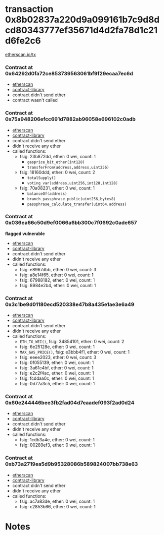 # transaction 0x8b02837a220d9a099161b7c9d8dcd80343777ef35671d4d2fa78d1c21d6fe2c6

[etherscan.io/tx](https://etherscan.io/tx/0x8b02837a220d9a099161b7c9d8dcd80343777ef35671d4d2fa78d1c21d6fe2c6)


### Contract at 0x64292d0fa72ce853739563061bf9f29ecaa7ec6d

* [etherscan](https://etherscan.io/address/0x64292d0fa72ce853739563061bf9f29ecaa7ec6d)
* [contract-library](https://contract-library.com/contracts/Ethereum/64292d0fa72ce853739563061bf9f29ecaa7ec6d)
* contract didn't send ether
* contract wasn't called


### Contract at 0x75a948206efcc691d7882ab96058e696102c0adb

* [etherscan](https://etherscan.io/address/0x75a948206efcc691d7882ab96058e696102c0adb)
* [contract-library](https://contract-library.com/contracts/Ethereum/75a948206efcc691d7882ab96058e696102c0adb)
* contract didn't send ether
* didn't receive any ether
* called functions:
    * fsig: 23b872dd, ether: 0 wei, count: 1
        * `gasprice_bit_ether(int128)`
        * `transferFrom(address,address,uint256)`
    * fsig: 18160ddd, ether: 0 wei, count: 2
        * `totalSupply()`
        * `voting_var(address,uint256,int128,int128)`
    * fsig: 70a08231, ether: 0 wei, count: 1
        * `balanceOf(address)`
        * `branch_passphrase_public(uint256,bytes8)`
        * `passphrase_calculate_transfer(uint64,address)`


### Contract at 0x036ea66c50d9ef0066a6bb300c7f0692c0ade657

**flagged vulnerable**

* [etherscan](https://etherscan.io/address/0x036ea66c50d9ef0066a6bb300c7f0692c0ade657)
* [contract-library](https://contract-library.com/contracts/Ethereum/036ea66c50d9ef0066a6bb300c7f0692c0ade657)
* contract didn't send ether
* didn't receive any ether
* called functions:
    * fsig: e8967dbb, ether: 0 wei, count: 3
    * fsig: a8e14f65, ether: 0 wei, count: 1
    * fsig: 67988182, ether: 0 wei, count: 1
    * fsig: 8984e2b4, ether: 0 wei, count: 1


### Contract at 0x3c1be9d01180ecd520338e47b8a435e1ae3e6a49

* [etherscan](https://etherscan.io/address/0x3c1be9d01180ecd520338e47b8a435e1ae3e6a49)
* [contract-library](https://contract-library.com/contracts/Ethereum/3c1be9d01180ecd520338e47b8a435e1ae3e6a49)
* contract didn't send ether
* didn't receive any ether
* called functions:
    * `ETH_TO_WEI()`, fsig: 34854101, ether: 0 wei, count: 2
    * fsig: 6e25128e, ether: 0 wei, count: 1
    * `MAX_GAS_PRICE()`, fsig: e3bbb4f1, ether: 0 wei, count: 1
    * fsig: eeee2023, ether: 0 wei, count: 3
    * fsig: 0f055139, ether: 0 wei, count: 1
    * fsig: 3a61c4bf, ether: 0 wei, count: 1
    * fsig: e2c2f4ac, ether: 0 wei, count: 1
    * fsig: fcddaa0c, ether: 0 wei, count: 1
    * fsig: 0d77a3c5, ether: 0 wei, count: 1


### Contract at 0x60e244446bee3fb2fad04d7eaadef093f2ad0d24

* [etherscan](https://etherscan.io/address/0x60e244446bee3fb2fad04d7eaadef093f2ad0d24)
* [contract-library](https://contract-library.com/contracts/Ethereum/60e244446bee3fb2fad04d7eaadef093f2ad0d24)
* contract didn't send ether
* didn't receive any ether
* called functions:
    * fsig: 1cdb3a4e, ether: 0 wei, count: 1
    * fsig: 00289ef3, ether: 0 wei, count: 1


### Contract at 0xb73a2719ea5d9b95328086b589824007bb738e63

* [etherscan](https://etherscan.io/address/0xb73a2719ea5d9b95328086b589824007bb738e63)
* [contract-library](https://contract-library.com/contracts/Ethereum/b73a2719ea5d9b95328086b589824007bb738e63)
* contract didn't send ether
* didn't receive any ether
* called functions:
    * fsig: ac7a83de, ether: 0 wei, count: 1
    * fsig: c2853b66, ether: 0 wei, count: 1

# Notes

